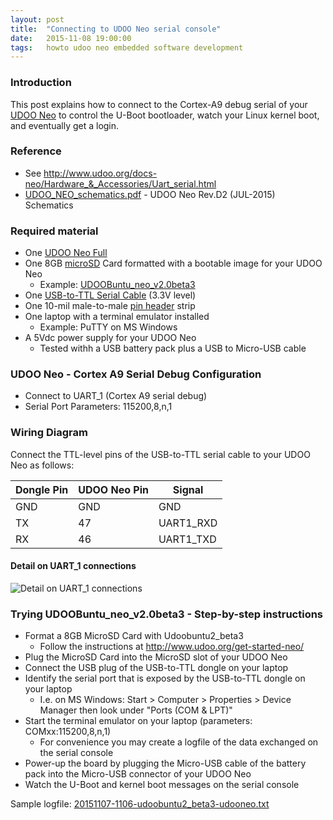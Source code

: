 ```yaml
---
layout: post
title:  "Connecting to UDOO Neo serial console"
date:   2015-11-08 19:00:00
tags:   howto udoo neo embedded software development
---
```

<!-- markdown-link-check-disable -->

### Introduction

This post explains how to connect to the Cortex-A9 debug serial of your [UDOO Neo](http://www.udoo.org/udoo-neo/) to control the U-Boot bootloader, watch your Linux kernel boot, and eventually get a login.

### Reference

* See <http://www.udoo.org/docs-neo/Hardware_&_Accessories/Uart_serial.html>
* [UDOO_NEO_schematics.pdf](http://udoo.org/download/files/schematics/UDOO_NEO_schematics.pdf) - UDOO Neo Rev.D2 (JUL-2015) Schematics

### Required material

* One [UDOO Neo Full](http://www.udoo.org/udoo-neo/)
* One 8GB [microSD](https://en.wikipedia.org/wiki/Secure_Digital#Micro) Card formatted with a bootable image for your UDOO Neo
  * Example: [UDOOBuntu_neo_v2.0beta3](http://sourceforge.net/projects/udooboard/files/UDOO_Neo/Full/)
* One [USB-to-TTL Serial Cable](http://www.adafruit.com/product/954) (3.3V level)
* One 10-mil male-to-male [pin header](https://en.wikipedia.org/wiki/Pin_header) strip
* One laptop with a terminal emulator installed
  * Example: PuTTY on MS Windows
* A 5Vdc power supply for your UDOO Neo
  * Tested withh a USB battery pack plus a USB to Micro-USB cable

### UDOO Neo - Cortex A9 Serial Debug Configuration

* Connect to UART_1 (Cortex A9 serial debug)
* Serial Port Parameters: 115200,8,n,1

### Wiring Diagram

Connect the TTL-level pins of the USB-to-TTL serial cable to your UDOO Neo as follows:

| Dongle Pin  | UDOO Neo Pin  | Signal     |
|-------------|---------------|------------|
| GND         | GND           | GND        |
| TX          | 47            | UART1_RXD  |
| RX          | 46            | UART1_TXD  |

#### Detail on UART_1 connections

![Detail on UART_1 connections](/images/20151107-112751.jpg)

### Trying UDOOBuntu_neo_v2.0beta3 - Step-by-step instructions

* Format a 8GB MicroSD Card with Udoobuntu2_beta3
  * Follow the instructions at <http://www.udoo.org/get-started-neo/>
* Plug the MicroSD Card into the MicroSD slot of your UDOO Neo
* Connect the USB plug of the USB-to-TTL dongle on your laptop
* Identify the serial port that is exposed by the USB-to-TTL dongle on your laptop
  * I.e. on MS Windows: Start > Computer > Properties > Device Manager then look under "Ports (COM & LPT)"
* Start the terminal emulator on your laptop (parameters: COMxx:115200,8,n,1)
  * For convenience you may create a logfile of the data exchanged on the serial console
* Power-up the board by plugging the Micro-USB cable of the battery pack into the Micro-USB connector of your UDOO Neo
* Watch the U-Boot and kernel boot messages on the serial console

Sample logfile: [20151107-1106-udoobuntu2_beta3-udooneo.txt](/images/20151107-1106-udoobuntu2_beta3-udooneo.txt)

<!-- markdown-link-check-enable -->
<!-- EOF -->
